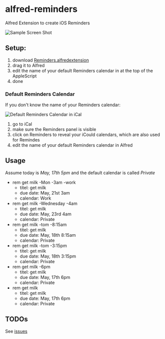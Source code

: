 alfred-reminders
================

Alfred Extension to create iOS Reminders

![Sample Screen Shot](https://github.com/downloads/dlinsin/alfred-reminders/reminder_screen_shot.png)

## Setup:

1. download [Reminders.alfredextension](https://github.com/downloads/dlinsin/alfred-reminders/Reminders.alfredextension)
1. drag it to Alfred
1. edit the name of your default Reminders calendar in at the top of the AppleScript
1. done

### Default Reminders Calendar

If you don't know the name of your Reminders calendar:

![Default Reminders Calendar in iCal](https://github.com/downloads/dlinsin/alfred-reminders/setup_default_calendar.png)

1. go to iCal
1. make sure the Reminders panel is visible
1. click on Reminders to reveal your iCould calendars, which are also used for Remindes
1. edit the name of your default Reminders calendar in Alfred

## Usage

Assume today is _May, 17th 5pm_ and the default calendar is called _Private_

* rem get milk -Mon -3am -work
  * titel: get milk
  * due date: May, 21st 3am
  * calendar: Work
* rem get milk -Wednesday -4am
  * titel: get milk
  * due date: May, 23rd 4am
  * calendar: Private
* rem get milk -tom -8:15am
  * titel: get milk
  * due date: May, 18th 8:15am
  * calendar: Private
* rem get milk -tom -3:15pm
  * titel: get milk
  * due date: May, 18th 3:15pm
  * calendar: Private
* rem get milk -6pm
  * titel: get milk
  * due date: May, 17th 6pm
  * calendar: Private
* rem get milk 
  * titel: get milk
  * due date: May, 17th 6pm
  * calendar: Private
  
## TODOs

See [issues](https://github.com/dlinsin/alfred-reminders/issues)
